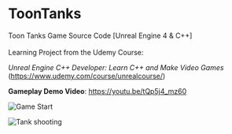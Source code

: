 # ToonTanks

Toon Tanks Game Source Code [Unreal Engine 4 & C++]
<br><br>
Learning Project from the Udemy Course:<br>

<em>Unreal Engine C++ Developer: Learn C++ and Make Video Games</em><br>
(https://www.udemy.com/course/unrealcourse/)

<b>Gameplay Demo Video</b>: https://youtu.be/tQp5j4_mz60

![Game Start](https://i.imgur.com/aiPJmoF.png)

![Tank shooting](https://i.imgur.com/5aC7mIq.png)
